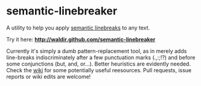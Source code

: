 semantic-linebreaker
====================

A utility to help you apply
[semantic linebreaks](http://rhodesmill.org/brandon/2012/one-sentence-per-line/)
to any text.

Try it here: **http://waldir.github.com/semantic-linebreaker**

Currently it's simply a dumb pattern-replacement tool,
as in merely adds line-breaks indiscriminately
after a few punctuation marks (.,:;!?)
and before some conjunctions (but, and, or...).
Better heuristics are evidently needed.
Check the [wiki](../../wiki/) for some potentially useful reesources.
Pull requests, issue reports or wiki edits are welcome!
